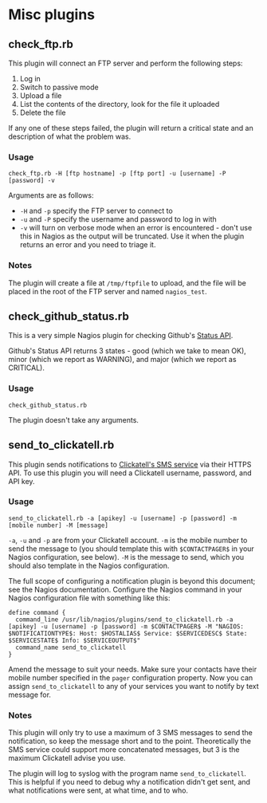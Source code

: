 # Misc plugins 

## check_ftp.rb

This plugin will connect an FTP server and perform the following steps:
1. Log in
2. Switch to passive mode
3. Upload a file
4. List the contents of the directory, look for the file it uploaded
5. Delete the file

If any one of these steps failed, the plugin will return a critical state and an description of what
the problem was.

### Usage

    check_ftp.rb -H [ftp hostname] -p [ftp port] -u [username] -P [password] -v

Arguments are as follows:
* `-H` and `-p` specify the FTP server to connect to
* `-u` and `-P` specify the username and password to log in with
* `-v` will turn on verbose mode when an error is encountered - don't use this in Nagios as
  the output will be truncated. Use it when the plugin returns an error and you need to triage it.

### Notes

The plugin will create a file at `/tmp/ftpfile` to upload, and the file will be placed in the
root of the FTP server and named `nagios_test`.

## check_github_status.rb

This is a very simple Nagios plugin for checking Github's [Status API](https://status.github.com/api).

Github's Status API returns 3 states - good (which we take to mean OK), minor (which we report as WARNING), 
and major (which we report as CRITICAL).

### Usage

    check_github_status.rb

The plugin doesn't take any arguments.

## send_to_clickatell.rb

This plugin sends notifications to [Clickatell's SMS service](http://www.clickatell.com/) via their HTTPS API.
To use this plugin you will need a Clickatell username, password, and API key.

### Usage

    send_to_clickatell.rb -a [apikey] -u [username] -p [password] -m [mobile number] -M [message]

`-a`, `-u` and `-p` are from your Clickatell account. `-m` is the mobile number to send the message to (you
should template this with `$CONTACTPAGER$` in your Nagios configuration, see below). `-M` is the message to send,
which you should also template in the Nagios configuration.

The full scope of configuring a notification plugin is beyond this document; see the Nagios documentation.
Configure the Nagios command in your Nagios configuration file with something like this:

    define command {
      command_line /usr/lib/nagios/plugins/send_to_clickatell.rb -a [apikey] -u [username] -p [password] -m $CONTACTPAGER$ -M "NAGIOS: $NOTIFICATIONTYPE$: Host: $HOSTALIAS$ Service: $SERVICEDESC$ State: $SERVICESTATE$ Info: $SERVICEOUTPUT$"
      command_name send_to_clickatell
    }

Amend the message to suit your needs. Make sure your contacts have their mobile number specified in the `pager`
configuration property. Now you can assign `send_to_clickatell` to any of your services you want to notify by 
text message for.

### Notes

This plugin will only try to use a maximum of 3 SMS messages to send the notification, so keep the message short and to
the point. Theoretically the SMS service could support more concatenated messages, but 3 is the maximum
Clickatell advise you use.

The plugin will log to syslog with the program name `send_to_clickatell`. This is helpful if you need to debug
why a notification didn't get sent, and what notifications were sent, at what time, and to who.


